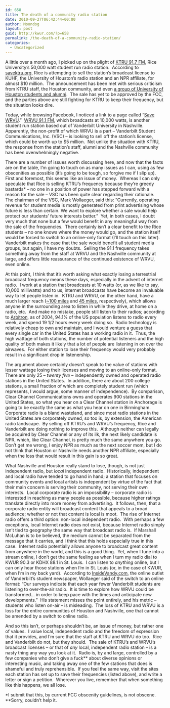 ```yaml
---
id: 658
title: The death of a community radio station
date: 2010-09-27T06:42:44+00:00
author: Moondog
layout: post
guid: http://kwur.com/?p=658
permalink: /the-death-of-a-community-radio-station/
categories:
  - Uncategorized
---
```

<div class="pf-content">
  <p>
    A little over a month ago, I picked up on the plight of <a href="http://www.ktru.org/" target="_blank">KTRU 91.7 FM</a>, Rice University&#8217;s 50,000 watt student run radio station.  According to <a href="http://savektru.org/" target="_blank">savektru.org</a>, Rice is attempting to sell the station&#8217;s broadcast license to KUHF, the University of Houston&#8217;s radio station and an NPR affiliate, for almost $10 million.  The announcement has been met with serious criticism from KTRU staff, the Houston community, and even <a href="http://thedailycougar.com/2010/09/08/uh-alumni-voice-opposition-to-purchase-of-ktru/" target="_blank">a group of University of Houston students and alumni</a>.  The sale has yet to be approved by the FCC, and the parties above are still fighting for KTRU to keep their frequency, but the situation looks dire.
  </p>
  
  <p>
    Today, while browsing Facebook, I noticed a link to a page called &#8220;<a href="http://www.facebook.com/#!/pages/Save-WRVU/155963281089773?ref=ts" target="_blank">Save WRVU</a>.&#8221;  <a href="http://www.wrvu.org/" target="_blank">WRVU 91.1 FM</a>, which broadcasts at 10,000 watts, is another student run station based out of Vanderbilt University in Nashville.  Apparently, the non-profit of which WRVU is a part &#8211; Vanderbilt Student Communications, Inc. (VSC) &#8211; is looking to sell off the station&#8217;s license, which could be worth up to $5 million.  Not unlike the situation with KTRU, the response from the station&#8217;s staff, alumni and the Nashville community has been overwhelmingly negative.
  </p>
  
  <p>
    There are a number of issues worth discussing here, and now that the facts are on the table, I&#8217;m going to touch on as many issues as I can, using as few obscenities as possible (it&#8217;s going to be tough, so forgive me if I slip up).  First and foremost, this seems like an issue of money.  Whereas I can only speculate that Rice is selling KTRU&#8217;s frequency because they&#8217;re greedy bastards* &#8211; no one in a position of power has stepped forward with a reason for the sale &#8211; VSC has been quite clear regarding their rationale.  The chairman of the VSC, Mark Wollaeger, said this: &#8220;Currently, operating revenue for student media is mostly generated from print advertising whose future is less than certain. We want to explore whether a sale would help protect our students’ future interests better.&#8221;  Yet, in both cases, I doubt very much that none but a few would benefit in any meaningful way from the sale of the frequencies.  There certainly isn&#8217;t a clear benefit to the Rice students &#8211; no one knows where the money would go, and the station itself would be forced to switch to an online-only format (I&#8217;ll touch on this later).  Vanderbilt makes the case that the sale would benefit all student media groups, but again, I have my doubts.  Selling the 91.1 frequency takes something away from the staff at WRVU and the Nashville community at large, and offers little reassurance of the continued existence of WRVU, even online.
  </p>
  
  <p>
    At this point, I think that it&#8217;s worth asking what exactly losing a terrestrial broadcast frequency means these days, especially in the advent of internet radio.  I work at a station that broadcasts at 10 watts (or, as we like to say, 10,000 milliwatts) and to us, internet broadcasts have become an invaluable way to let people listen in.  KTRU and WRVU, on the other hand, have a much larger reach (<a href="http://savektru.org/wp-content/uploads/2010/08/KTRU.png" target="_blank">~100 miles</a> and <a href="http://www.vandymedia.org/student-media-groups/wrvu/" target="_blank">45 miles</a>, respectively), which allows anyone in the surrounding area to listen in while they drive, at home on a radio, etc.  And make no mistake, people still listen to their radios; according to <a href="http://www.arbitron.com/downloads/leadindicator2005.pdf">Arbitron</a>, as of 2004, 94.1% of the US population listens to radio every week, and spend 19 1/2 hours every week doing so.  Radio technology is relatively cheap to own and maintain, and I would venture a guess that every single car in the United States has a working radio in it.  Thus, the high wattage of both stations, the number of potential listeners and the high quality of both makes it likely that a lot of people are listening in on over the airwaves.  For either station to lose their frequency would very probably result in a significant drop in listenership.
  </p>
  
  <p>
    The argument above certainly doesn&#8217;t speak to the value of stations with lesser wattage losing their licenses and moving to an online-only format.  There are only 25 &#8211; <em>twenty five</em> &#8211; independently owned and operated radio stations in the United States.  In addition, there are about 200 college stations, a small fraction of which are completely student run (which represents, I would argue, some manner of independence).  By comparison, Clear Channel Communications owns and operates 900 stations in the United States, so what you hear on a Clear Channel station in Anchorage is going to be exactly the same as what you hear on one in Birmingham.  Corporate radio is a bland wasteland, and since most radio stations in the United States are corporately owned, so too is, by extension, the American radio landscape.  By selling off KTRU&#8217;s and WRVU&#8217;s frequency, Rice and Vanderbilt are doing nothing to improve this.  Although neither can legally be acquired by Clear Channel or any of its ilk, the next likely candidate is NPR, which, like Clear Channel, is pretty much the same anywhere you go.  Don&#8217;t get me wrong, I enjoy NPR as much as the next soccer mom, but I do not think that Houston or Nashville needs another NPR affiliate, especially when the loss that would result in this gain is so great.
  </p>
  
  <p>
    What Nashville and Houston really stand to lose, though, is not just independent radio, but <em>local</em> independent radio.  Historically, independent and local radio have tended to go hand in hand; a station that focuses on community events and local artists is independent by virtue of the fact that their main concern is serving their community, not serving their own interests.  Local corporate radio is an impossibility &#8211; corporate radio is interested in reaching as many people as possible, because higher ratings translate directly into more money from advertising.  It follows, then, that a corporate radio entity will broadcast content that appeals to a broad audience; whether or not that content is local is moot.  The rise of Internet radio offers a third option: non-local independent radio.  With perhaps a few exceptions, local Internet radio does not exist, because Internet radio simply isn&#8217;t tied to geography the same way that broadcast radio is.  If Marshall McLuhan is to be believed, the medium cannot be separated from the message that it carries, and I think that this holds especially true in this case.  Internet radio potentially allows anyone to broadcast great content from anywhere in the world, and this is a good thing.  Yet, when I tune into a stream online, I don&#8217;t get the same feeling as when I turn my radio dial to KWUR 90.3 or KDHX 88.1 in St. Louis.  I can listen to <em>anything</em> online, but I can only hear those stations when I&#8217;m in St. Louis (or, in the case of KWUR, when I&#8217;m in my back yard).  According to <a href="http://www.insidevandy.com/drupal/node/14695" target="_blank">InsideVandy.com</a>, the online outlet of Vanderbilt&#8217;s student newspaper, Wollaeger said of the switch to an online format: &#8220;Our surveys indicate that each year fewer Vanderbilt students are listening to over-the-air radio.  It is time to explore how WRVU could be transformed… in order to keep pace with the times and anticipate new developments.&#8221;  His statement misses the point entirely, and his metric &#8211; students who listen on-air &#8211; is misleading.  The loss of KTRU and WRVU is a loss for the entire communities of Houston and Nashville, one that cannot be amended by a switch to online radio.
  </p>
  
  <p>
    And so this isn&#8217;t, or perhaps shouldn&#8217;t be, an issue of money, but rather one of values.  I value local, independent radio and the freedom of expression that it provides, and I&#8217;m sure that the staff at KTRU and WRVU do too.  Rice and Vanderbilt do not, but they should.  The sale of KTRU&#8217;s and WRVU&#8217;s broadcast licenses &#8211; or that of <em>any </em>local, independent radio station &#8211; is a nasty thing any way you look at it.  Radio is, by and large, controlled by a few companies who don&#8217;t give a fuck** about diverse opinions or interesting music, and taking away one of the few stations that does is shameful and truly reprehensible.  If you feel the same way, visit the sites each station has set up to save their frequencies (listed above), and write a letter or sign a petition.  Wherever you live, remember that when something like this happens, we all lose.
  </p>
  
  <p>
    *I submit that this, by current FCC obscenity guidelines, is not obscene.<br /> **Sorry, couldn&#8217;t help it.
  </p>
</div>
